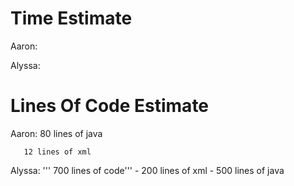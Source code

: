 # Time Estimate
Aaron:

Alyssa:
       

# Lines Of Code Estimate
Aaron: 80 lines of java

       12 lines of xml

Alyssa:
      ''' 700 lines of code'''
      - 200 lines of xml 
      - 500 lines of java
